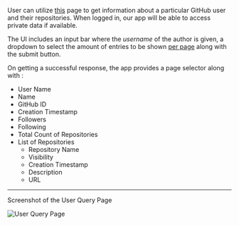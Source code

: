 User can utilize [this](https://gstattracker.tk/user) page to get information about a particular GitHub user and their repositories. When logged in, our app will be able to access private data if available.

The UI includes an input bar where the _username_ of the author is given, a dropdown to select the amount of entries to be shown [per page](https://github.com/febkosq8/GStatTracker/wiki/Features#max-entries-per-page) along with the submit button.

On getting a successful response, the app provides a page selector along with :

- User Name
- Name
- GitHub ID
- Creation Timestamp
- Followers
- Following
- Total Count of Repositories
- List of Repositories
  - Repository Name
  - Visibility
  - Creation Timestamp
  - Description
  - URL

---

Screenshot of the User Query Page

![User Query Page](https://user-images.githubusercontent.com/33223665/189756516-d3025bb3-eb38-4e42-8615-3936c4a0e57e.png)
